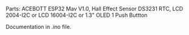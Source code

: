 Parts: 
    ACEBOTT ESP32 Mav V1.0, 
    Hall Effect Sensor
    DS3231 RTC, 
    LCD 2004-I2C or LCD 16004-I2C or 1.3" OLED
    1 Push Buttton

Documentation in .ino file.
